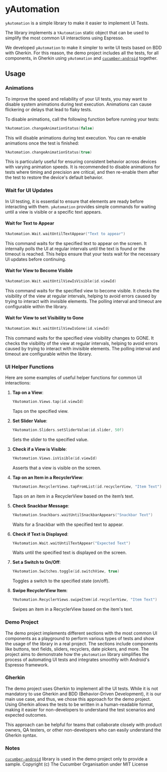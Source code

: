
# yAutomation

`yAutomation` is a simple library to make it easier to implement UI Tests.

The library implements a `YAutomation` static object that can be used to simplify the most common UI interactions using Espresso.

We developed `yAutomation` to make it simpler to write UI tests based on BDD with Gherkin. For this reason, the demo project includes all the tests, for all components, in Gherkin using `yAutomation` and [`cucumber-android`](https://github.com/cucumber/cucumber-android) together.

## Usage

### Animations

To improve the speed and reliability of your UI tests, you may want to disable system animations during test execution. Animations can cause flickering or delays that lead to flaky tests.

To disable animations, call the following function before running your tests:

```kotlin
YAutomation.changeAnimationStatus(false)
```

This will disable animations during test execution. You can re-enable animations once the test is finished:

```kotlin
YAutomation.changeAnimationStatus(true)
```

This is particularly useful for ensuring consistent behavior across devices with varying animation speeds. It is recommended to disable animations for tests where timing and precision are critical, and then re-enable them after the test to restore the device's default behavior.

### Wait for UI Updates

In UI testing, it is essential to ensure that elements are ready before interacting with them. `yAutomation` provides simple commands for waiting until a view is visible or a specific text appears.

#### Wait for Text to Appear

```kotlin
YAutomation.Wait.waitUntilTextAppear("Text to appear")
```

This command waits for the specified text to appear on the screen. It internally polls the UI at regular intervals until the text is found or the timeout is reached. This helps ensure that your tests wait for the necessary UI updates before continuing.

#### Wait for View to Become Visible

```kotlin
YAutomation.Wait.waitUntilViewIsVisible(id.viewId)
```

This command waits for the specified view to become visible. It checks the visibility of the view at regular intervals, helping to avoid errors caused by trying to interact with invisible elements. The polling interval and timeout are configurable within the library.

#### Wait for View to set Visibility to Gone

```kotlin
YAutomation.Wait.waitUntilViewIsGone(id.viewId)
```

This command waits for the specified view visibility changes to GONE. It checks the visibility of the view at regular intervals, helping to avoid errors caused by trying to interact with invisible elements. The polling interval and timeout are configurable within the library.

### UI Helper Functions

Here are some examples of useful helper functions for common UI interactions:

1. **Tap on a View**:
   ```kotlin
   YAutomation.Views.tap(id.viewId)
   ```
   Taps on the specified view.

2. **Set Slider Value**:
   ```kotlin
   YAutomation.Sliders.setSliderValue(id.slider, 50f)
   ```
   Sets the slider to the specified value.

3. **Check if a View is Visible**:
   ```kotlin
   YAutomation.Views.isVisible(id.viewId)
   ```
   Asserts that a view is visible on the screen.

4. **Tap on an Item in a RecyclerView**:
   ```kotlin
   YAutomation.RecyclerViews.tapFromList(id.recyclerView, "Item Text")
   ```
   Taps on an item in a RecyclerView based on the item’s text.

5. **Check Snackbar Message**:
   ```kotlin
   YAutomation.Snackbars.waitUntilSnackbarAppears("Snackbar Text")
   ```
   Waits for a Snackbar with the specified text to appear.

6. **Check if Text is Displayed**:
   ```kotlin
   YAutomation.Wait.waitUntilTextAppear("Expected Text")
   ```
   Waits until the specified text is displayed on the screen.

7. **Set a Switch to On/Off**:
   ```kotlin
   YAutomation.Switches.toggle(id.switchView, true)
   ```
   Toggles a switch to the specified state (on/off).

8. **Swipe RecyclerView Item**:
   ```kotlin
   YAutomation.RecyclerViews.swipeItem(id.recyclerView, "Item Text")
   ```
   Swipes an item in a RecyclerView based on the item's text.


### Demo Project

The demo project implements different sections with the most common UI components as a playground to perform various types of tests and show the usage of the library in a real project. The sections include components like buttons, text fields, sliders, recyclers, date pickers, and more. The project aims to demonstrate how the `yAutomation` library simplifies the process of automating UI tests and integrates smoothly with Android's Espresso framework.

### Gherkin

The demo project uses Gherkin to implement all the UI tests. While it is not mandatory to use Gherkin and BDD (Behavior-Driven Development), it is our main use case, and thus, we chose this approach for the demo project. Using Gherkin allows the tests to be written in a human-readable format, making it easier for non-developers to understand the test scenarios and expected outcomes.

This approach can be helpful for teams that collaborate closely with product owners, QA testers, or other non-developers who can easily understand the Gherkin syntax.

### Notes

[`cucumber-android`](https://github.com/cucumber/cucumber-android) library is used in the demo project only to provide a sample. 
Copyright (c) The Cucumber Organisation under MIT License

